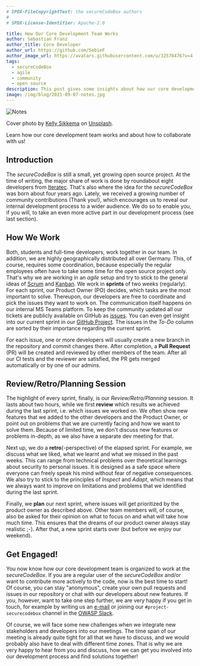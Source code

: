 ```yaml
---
# SPDX-FileCopyrightText: the secureCodeBox authors
#
# SPDX-License-Identifier: Apache-2.0

title: How Our Core Development Team Works
author: Sebastian Franz
author_title: Core Developer
author_url: https://github.com/SebieF
author_image_url: https://avatars.githubusercontent.com/u/32578476?v=4
tags:
  - secureCodeBox
  - agile
  - community
  - open source
description: This post gives some insights about how our core development team is organized.
image: /img/blog/2021-09-07-notes.jpg
---
```


![Notes](/img/blog/2021-09-07-notes.jpg)

Cover photo by [Kelly Sikkema](https://unsplash.com/@kellysikkema) on [Unsplash](https://unsplash.com/photos/-nz-GTuvyBw).

Learn how our core development team works and about how to collaborate with us! 

<!--truncate-->

## Introduction

The *secureCodeBox* is still a small, yet growing open source project. At the time of writing, 
the major share of work is done by roundabout eight developers from [Iteratec](https://iteratec.com).
That's also where the idea for the *secureCodeBox* was born about four years ago. 
Lately, we received a growing number of community contributions (Thank you!), which encourages us to reveal our
internal development process to a wider audience. We do so to enable you, if you will, to take an even more active
part in our development process (see last section).

## How We Work

Both, students and full-time developers, work together in our team. In addition, we are highly geographically
distributed all over Germany. This, of course, requires some coordination,
because especially the regular employees often have to take some time for the open source project only. 
That's why we are working in an *agile* setup and try to stick to the general ideas of 
[Scrum](https://www.scrum.org/resources/what-is-scrum) and [Kanban](https://en.wikipedia.org/wiki/Kanban_(development)).
We work in **sprints** of two weeks (regularly). For each sprint, our Product Owner (PO) decides, which tasks are the most
important to solve. Thereupon, our developers are free to coordinate and pick the issues they want to work on.
The communication itself happens on our internal MS Teams platform. To keep the community updated all our
tickets are publicly available on GitHub as [issues](https://github.com/secureCodeBox/secureCodeBox/issues). 
You can even get insight into our current sprint in our [GitHub Project](https://github.com/orgs/secureCodeBox/projects/5). 
The issues in the *To-Do* column are sorted by their importance regarding the current sprint.

For each issue, one or more developers will usually create a new branch in the repository and commit changes there.
After completion, a **Pull Request** (PR) will be created and reviewed by other members of the team. After all
our CI tests and the reviewer are satisfied, the PR gets merged automatically or by one of our admins.

## Review/Retro/Planning Session

The highlight of every sprint, finally, is our *Review/Retro/Planning* session. It lasts about two hours, while we first
**review** which results we achieved during the last sprint, i.e. which issues we worked on. We often show
new features that we added to the other developers and the Product Owner, or point out on problems that we are 
currently facing and how we want to solve them. Because of limited time, we don't discuss new features or problems
in-depth, as we also have a separate dev meeting for that.

Next up, we do a **retro**(-perspective) of the elapsed sprint. For example, we discuss what we liked, what we learnt
and what we missed in the past weeks. This can range from technical problems over theoretical learnings about security
to personal issues. It is designed as a safe space where everyone can freely speak his mind without fear of negative
consequences. We also try to stick to the principles of *Inspect* and *Adapt*, which means that we always want to 
improve on limitations and problems that we identified during the last sprint. 

Finally, we **plan** our next sprint, where issues will get prioritized by the product owner as described above.
Other team members will, of course, also be asked for their opinion on what to focus on and what will take how much time.
This ensures that the dreams of our product owner always stay realistic ;-).
After that, a new sprint starts over (but before we enjoy our weekend).

## Get Engaged!

You now know how our core development team is organized to work at the *secureCodeBox*.
If you are a regular user of the *secureCodeBox* and/or want to contribute more actively to the code, now is the best time to start!
Of course, you can stay "anonymous", create your own pull requests and issues in our repository or chat with our
developers about new features. If you, however, want to take one step further, we are very happy if you get in touch,
for example by writing us an [e-mail](mailto:securecodebox@iteratec.com) 
or joining our `#project-securecodebox` channel in the [OWASP Slack](https://owasp.org/slack/invite).

Of course, we will face some new challenges when we integrate new stakeholders and developers into our meetings.
The time span of our meeting is already quite tight for all that we have to discuss, and we would probably also have
to deal with different time zones. 
That is why we are very happy to hear from you and discuss, how we can get you involved into our development process
and find solutions together!
